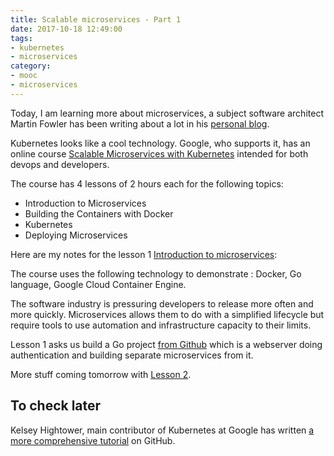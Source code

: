 ```yaml
---
title: Scalable microservices - Part 1
date: 2017-10-18 12:49:00
tags:
- kubernetes
- microservices
category:
- mooc
- microservices
---
```


Today, I am learning more about microservices, a subject software architect Martin Fowler has been writing about a lot in his [personal blog](https://martinfowler.com/articles/microservices.html).

Kubernetes looks like a cool technology. Google, who supports it, has an online course [Scalable Microservices with Kubernetes](https://www.udacity.com/course/scalable-microservices-with-kubernetes--ud615) intended for both devops and developers.

The course has 4 lessons of 2 hours each for the following topics:
 - Introduction to Microservices
 - Building the Containers with Docker
 - Kubernetes
 - Deploying Microservices

Here are my notes for the lesson 1 [Introduction to microservices](https://classroom.udacity.com/courses/ud615/lessons/7826112332/concepts/81910831080923):

The course uses the following technology to demonstrate : Docker, Go language, Google Cloud Container Engine.

The software industry is pressuring developers to release more often and more quickly. Microservices allows them to do with a simplified lifecycle but require tools to use automation and infrastructure capacity to their limits.

Lesson 1 asks us build a Go project [from Github](https://github.com/udacity/ud615/tree/master/app) which is a webserver doing authentication and building separate microservices from it.

More stuff coming tomorrow with [Lesson 2](https://classroom.udacity.com/courses/ud615/lessons/7826816435/concepts/81980819440923).

## To check later

Kelsey Hightower, main contributor of Kubernetes at Google has written [a more comprehensive tutorial](https://github.com/kelseyhightower/kubernetes-the-hard-way) on GitHub.
